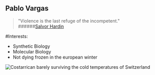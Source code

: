 ## Pablo Vargas

> "Violence is the last refuge of the incompetent."  
######[Salvor Hardin](https://en.wikipedia.org/wiki/Salvor_Hardin)

#Interests:
* Synthetic Biology
* Molecular Biology
* Not dying frozen in the european winter

![Costarrican barely surviving the cold temperatures of Switzerland](https://scontent-frt3-2.xx.fbcdn.net/v/t1.0-9/42520473_1971676822875406_4726790532074831872_n.jpg?_nc_cat=100&oh=b53a5c952da3b231bba895479b6e4e2e&oe=5C2EDDD0)
